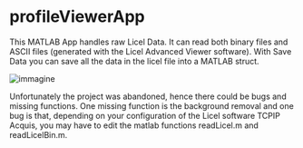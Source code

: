 # profileViewerApp
This MATLAB App handles raw Licel Data. It can read both binary files and ASCII files (generated with the Licel Advanced Viewer software). With Save Data you can save all the data in the licel file into a MATLAB struct.

![immagine](https://github.com/eavoc/profileViewerApp/assets/34692571/6faae2a6-97d6-48d1-b230-eecad379223b)

Unfortunately the project was abandoned, hence there could be bugs and missing functions.
One missing function is the background removal and one bug is that, depending on your configuration of the Licel software TCPIP Acquis, you may have to edit the matlab functions readLicel.m and readLicelBin.m.
